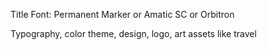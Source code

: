 Title Font: Permanent Marker or Amatic SC or Orbitron

Typography, color theme, design, logo, art assets like travel
